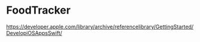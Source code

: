 # FoodTracker

https://developer.apple.com/library/archive/referencelibrary/GettingStarted/DevelopiOSAppsSwift/
